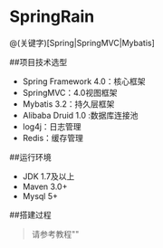 # SpringRain

@(关键字)[Spring|SpringMVC|Mybatis]

##项目技术选型
- Spring Framework 4.0：核心框架
- SpringMVC：4.0视图框架
- Mybatis 3.2：持久层框架
- Alibaba Druid 1.0 :数据库连接池
- log4j：日志管理
- Redis：缓存管理

##运行环境
- JDK 1.7及以上
- Maven 3.0+
- Mysql 5+

##搭建过程
>请参考教程""
